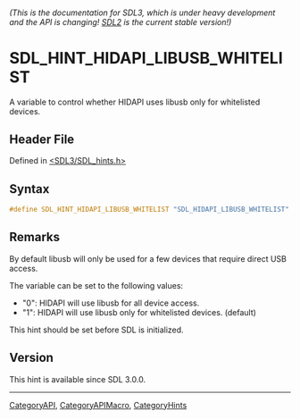 ###### (This is the documentation for SDL3, which is under heavy development and the API is changing! [SDL2](https://wiki.libsdl.org/SDL2/) is the current stable version!)
# SDL_HINT_HIDAPI_LIBUSB_WHITELIST

A variable to control whether HIDAPI uses libusb only for whitelisted devices.

## Header File

Defined in [<SDL3/SDL_hints.h>](https://github.com/libsdl-org/SDL/blob/main/include/SDL3/SDL_hints.h)

## Syntax

```c
#define SDL_HINT_HIDAPI_LIBUSB_WHITELIST "SDL_HIDAPI_LIBUSB_WHITELIST"
```

## Remarks

By default libusb will only be used for a few devices that require direct
USB access.

The variable can be set to the following values:

- "0": HIDAPI will use libusb for all device access.
- "1": HIDAPI will use libusb only for whitelisted devices. (default)

This hint should be set before SDL is initialized.

## Version

This hint is available since SDL 3.0.0.

----
[CategoryAPI](CategoryAPI), [CategoryAPIMacro](CategoryAPIMacro), [CategoryHints](CategoryHints)

